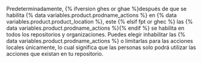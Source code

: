 Predeterminadamente, {% ifversion ghes or ghae %}después de que se habilita {% data variables.product.prodname_actions %} en {% data variables.product.product_location %}, este {% elsif fpt or ghec %} las {% data variables.product.prodname_actions %}{% endif %} se habilita en todos los repositorios y organizaciones. Puedes elegir inhabilitar las {% data variables.product.prodname_actions %} o limitarlas para las acciones locales únicamente, lo cual significa que las personas solo podrá utilizar las acciones que existan en tu repositorio.
